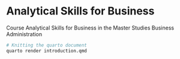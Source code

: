 # Analytical Skills for Business

Course Analytical Skills for Business in the Master Studies Business Administration

```bash
# Knitting the quarto document
quarto render introduction.qmd
```